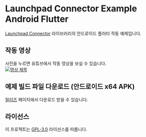# Launchpad Connector Example Android Flutter

[Launchpad Connector](https://github.com/Tyndall-log/Launchpad_Connector) 라이브러리의 안드로이드 플러터 작동 예제입니다.  

## 작동 영상

사진을 누르면 유튜브에서 작동 영상을 보실 수 있습니다.  
[![영상 제목](https://img.youtube.com/vi/Vk5leScgQQQ/0.jpg)](https://www.youtube.com/watch?v=Vk5leScgQQQ)

## 예제 빌드 파일 다운로드 (안드로이드 x64 APK)

[릴리즈](https://github.com/Tyndall-log/Launchpad_Connector_Example_Android_Flutter/releases) 페이지에서 다운로드 받을 수 있습니다.

## 라이선스

이 프로젝트는 [GPL-3.0](https://opensource.org/licenses/GPL-3.0) 라이선스를 따릅니다.
